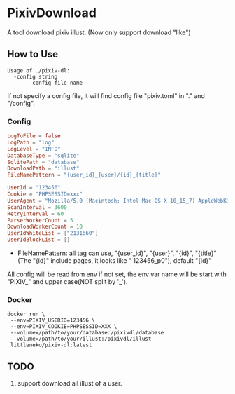# PixivDownload

A tool download pixiv illust. (Now only support download "like")

## How to Use

```
Usage of ./pixiv-dl:
  -config string
    	config file name
```

If not specify a config file, it will find config file "pixiv.toml" in "." and "/config".

### Config

```toml
LogToFile = false
LogPath = "log"
LogLevel = "INFO"
DatabaseType = "sqlite"
SqlitePath = "database"
DownloadPath = "illust"
FileNamePattern = "{user_id}_{user}/{id}_{title}"

UserId = "123456"
Cookie = "PHPSESSID=xxx"
UserAgent = "Mozilla/5.0 (Macintosh; Intel Mac OS X 10_15_7) AppleWebKit/537.36 (KHTML, like Gecko) Chrome/108.0.0.0 Safari/537.36"
ScanInterval = 3600
RetryInterval = 60
ParserWorkerCount = 5
DownloadWorkerCount = 10
UserIdWhiteList = ["2131660"]
UserIdBlockList = []
```

* FileNamePattern: all tag can use, "{user_id}", "{user}", "{id}", "{title}" (The "{id}" include pages, it looks like "
  123456_p0"), default "{id}"

All config will be read from env if not set, the env var name will be start with "PIXIV_" and upper case(NOT split
by '_').

### Docker

```shell
docker run \
 --env=PIXIV_USERID=123456 \
 --env=PIXIV_COOKIE=PHPSESSID=XXX \
 --volume=/path/to/your/database:/pixivdl/database
 --volume=/path/to/your/illust:/pixivdl/illust
 littleneko/pixiv-dl:latest
```

## TODO

1. support download all illust of a user.